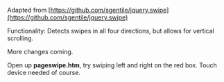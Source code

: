 Adapted from [https://github.com/sgentile/jquery.swipe](https://github.com/sgentile/jquery.swipe)

Functionality: Detects swipes in all four directions, but allows for vertical scrolling.

More changes coming.

Open up **pageswipe.htm**, try swiping left and right on the red box. Touch device needed of course.